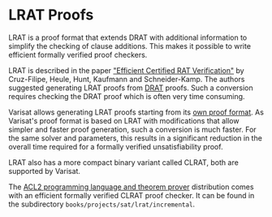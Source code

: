 # LRAT Proofs

LRAT is a proof format that extends DRAT with additional information to
simplify the checking of clause additions. This makes it possible to write
efficient formally verified proof checkers.

LRAT is described in the paper ["Efficient Certified RAT Verification"][LRAT]
by Cruz-Filipe, Heule, Hunt, Kaufmann and Schneider-Kamp. The authors suggested
generating LRAT proofs from [DRAT] proofs. Such a conversion requires checking
the DRAT proof which is often very time consuming.

Varisat allows generating LRAT proofs starting from its [own proof
format][varisat]. As Varisat's proof format is based on LRAT with modifications
that allow simpler and faster proof generation, such a conversion is much
faster. For the same solver and parameters, this results in a significant
reduction in the overall time required for a formally verified unsatisfiability
proof.

LRAT also has a more compact binary variant called CLRAT, both are supported by
Varisat.

The [ACL2 programming language and theorem prover][ACL2] distribution comes
with an efficient formally verified CLRAT proof checker. It can be found in the
subdirectory `books/projects/sat/lrat/incremental`.

[LRAT]: http://www.cs.utexas.edu/users/marijn/publications/lrat.pdf
[DRAT]: ./drat-proofs.md
[varisat]: ./varisat-proofs.md
[ACL2]: http://www.cs.utexas.edu/users/moore/acl2/
